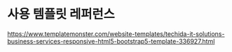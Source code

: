 # 사용 템플릿 레퍼런스

https://www.templatemonster.com/website-templates/techida-it-solutions-business-services-responsive-html5-bootstrap5-template-336927.html
